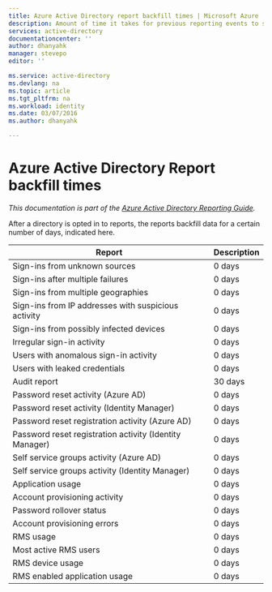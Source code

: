 ```yaml
---
title: Azure Active Directory report backfill times | Microsoft Azure
description: Amount of time it takes for previous reporting events to show up in your Azure AD directory
services: active-directory
documentationcenter: ''
author: dhanyahk
manager: stevepo
editor: ''

ms.service: active-directory
ms.devlang: na
ms.topic: article
ms.tgt_pltfrm: na
ms.workload: identity
ms.date: 03/07/2016
ms.author: dhanyahk

---
```

# Azure Active Directory Report backfill times
*This documentation is part of the [Azure Active Directory Reporting Guide](active-directory-reporting-guide.md).*

After a directory is opted in to reports, the reports backfill data for a certain number of days, indicated here.

| Report | Description |
| --- | --- |
| Sign-ins from unknown sources |0 days |
| Sign-ins after multiple failures |0 days |
| Sign-ins from multiple geographies |0 days |
| Sign-ins from IP addresses with suspicious activity |0 days |
| Sign-ins from possibly infected devices |0 days |
| Irregular sign-in activity |0 days |
| Users with anomalous sign-in activity |0 days |
| Users with leaked credentials |0 days |
| Audit report |30 days |
| Password reset activity (Azure AD) |0 days |
| Password reset activity (Identity Manager) |0 days |
| Password reset registration activity (Azure AD) |0 days |
| Password reset registration activity (Identity Manager) |0 days |
| Self service groups activity (Azure AD) |0 days |
| Self service groups activity (Identity Manager) |0 days |
| Application usage |0 days |
| Account provisioning activity |0 days |
| Password rollover status |0 days |
| Account provisioning errors |0 days |
| RMS usage |0 days |
| Most active RMS users |0 days |
| RMS device usage |0 days |
| RMS enabled application usage |0 days |


